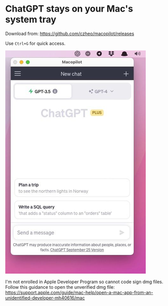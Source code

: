 # ChatGPT stays on your Mac's system tray

Download from: https://github.com/czheo/macopilot/releases

Use `Ctrl+G` for quick access.

![screenshot](screenshot.jpg)

I'm not enrolled in Apple Developer Program so cannot code sign dmg files.
Follow this guidance to open the unverified dmg file: https://support.apple.com/guide/mac-help/open-a-mac-app-from-an-unidentified-developer-mh40616/mac 
